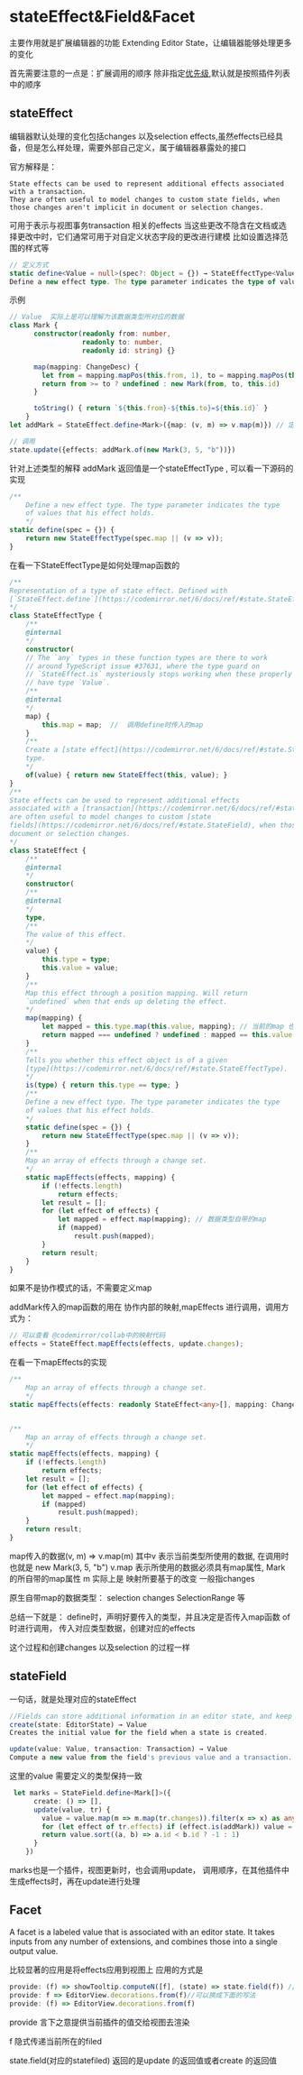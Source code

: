 # stateEffect&Field&Facet

主要作用就是扩展编辑器的功能 Extending Editor State，让编辑器能够处理更多的变化

首先需要注意的一点是：扩展调用的顺序
除非指定[优先级](https://codemirror.net/examples/config/),默认就是按照插件列表中的顺序


## stateEffect
编辑器默认处理的变化包括changes 以及selection effects,虽然effects已经具备，但是怎么样处理，需要外部自己定义，属于编辑器暴露处的接口


官方解释是：
```
State effects can be used to represent additional effects associated with a transaction.
They are often useful to model changes to custom state fields, when those changes aren't implicit in document or selection changes.
```

可用于表示与视图事务transaction  相关的effects
当这些更改不隐含在文档或选择更改中时，它们通常可用于对自定义状态字段的更改进行建模
比如设置选择范围的样式等


```ts
// 定义方式
static define<Value = null>(spec⁠?: Object = {}) → StateEffectType<Value>
Define a new effect type. The type parameter indicates the type of values that his effect holds
```

示例
```ts
// Value  实际上是可以理解为该数据类型所对应的数据
class Mark {
      constructor(readonly from: number,
                  readonly to: number,
                  readonly id: string) {}

      map(mapping: ChangeDesc) {
        let from = mapping.mapPos(this.from, 1), to = mapping.mapPos(this.to, -1)
        return from >= to ? undefined : new Mark(from, to, this.id)
      }

      toString() { return `${this.from}-${this.to}=${this.id}` }
    }
let addMark = StateEffect.define<Mark>({map: (v, m) => v.map(m)}) // 定义

// 调用
state.update({effects: addMark.of(new Mark(3, 5, "b"))})

```

针对上述类型的解释
addMark  返回值是一个stateEffectType , 可以看一下源码的实现
```js
/**
    Define a new effect type. The type parameter indicates the type
    of values that his effect holds.
    */
static define(spec = {}) {
    return new StateEffectType(spec.map || (v => v));
}

```
在看一下StateEffectType是如何处理map函数的
```ts
/**
Representation of a type of state effect. Defined with
[`StateEffect.define`](https://codemirror.net/6/docs/ref/#state.StateEffect^define).
*/
class StateEffectType {
    /**
    @internal
    */
    constructor(
    // The `any` types in these function types are there to work
    // around TypeScript issue #37631, where the type guard on
    // `StateEffect.is` mysteriously stops working when these properly
    // have type `Value`.
    /**
    @internal
    */
    map) {
        this.map = map;  //  调用define时传入的map
    }
    /**
    Create a [state effect](https://codemirror.net/6/docs/ref/#state.StateEffect) instance of this
    type.
    */
    of(value) { return new StateEffect(this, value); }
}
/**
State effects can be used to represent additional effects
associated with a [transaction](https://codemirror.net/6/docs/ref/#state.Transaction.effects). They
are often useful to model changes to custom [state
fields](https://codemirror.net/6/docs/ref/#state.StateField), when those changes aren't implicit in
document or selection changes.
*/
class StateEffect {
    /**
    @internal
    */
    constructor(
    /**
    @internal
    */
    type, 
    /**
    The value of this effect.
    */
    value) {
        this.type = type;
        this.value = value;
    }
    /**
    Map this effect through a position mapping. Will return
    `undefined` when that ends up deleting the effect.
    */
    map(mapping) {
        let mapped = this.type.map(this.value, mapping); // 当前的map 也就是外部传入的map
        return mapped === undefined ? undefined : mapped == this.value ? this : new StateEffect(this.type, mapped);
    }
    /**
    Tells you whether this effect object is of a given
    [type](https://codemirror.net/6/docs/ref/#state.StateEffectType).
    */
    is(type) { return this.type == type; }
    /**
    Define a new effect type. The type parameter indicates the type
    of values that his effect holds.
    */
    static define(spec = {}) {
        return new StateEffectType(spec.map || (v => v));
    }
    /**
    Map an array of effects through a change set.
    */
    static mapEffects(effects, mapping) {
        if (!effects.length)
            return effects;
        let result = [];
        for (let effect of effects) {
            let mapped = effect.map(mapping); // 数据类型自带的map 
            if (mapped)
                result.push(mapped);
        }
        return result;
    }
}

```


 如果不是协作模式的话，不需要定义map

addMark传入的map函数的用在 协作内部的映射,mapEffects 进行调用，调用方式为：
```js
// 可以查看 @codemirror/collab中的映射代码
effects = StateEffect.mapEffects(effects, update.changes);
```
在看一下mapEffects的实现
```ts
/**
    Map an array of effects through a change set.
    */
static mapEffects(effects: readonly StateEffect<any>[], mapping: ChangeDesc): readonly StateEffect<any>[];


/**
    Map an array of effects through a change set.
    */
static mapEffects(effects, mapping) {
    if (!effects.length)
        return effects;
    let result = [];
    for (let effect of effects) {
        let mapped = effect.map(mapping);
        if (mapped)
            result.push(mapped);
    }
    return result;
}
```


map传入的数据(v, m) => v.map(m)
其中v 表示当前类型所使用的数据, 在调用时也就是 new Mark(3, 5, "b")
v.map  表示所使用的数据必须具有map属性, Mark 的所自带的map属性
m  实际上是 映射所要基于的改变 一般指changes

 原生自带map的数据类型： selection changes SelectionRange 等


 总结一下就是： define时，声明好要传入的类型，并且决定是否传入map函数
 of 时进行调用， 传入对应类型数据，创建对应的effects

这个过程和创建changes 以及selection  的过程一样


## stateField

一句话，就是处理对应的stateEffect


```ts
//Fields can store additional information in an editor state, and keep it in sync with the rest of the state.
create(state: EditorState) → Value
Creates the initial value for the field when a state is created.

update(value: Value, transaction: Transaction) → Value
Compute a new value from the field's previous value and a transaction.
```

这里的value 需要定义的类型保持一致

```ts
 let marks = StateField.define<Mark[]>({
      create: () => [],
      update(value, tr) {
        value = value.map(m => m.map(tr.changes)).filter(x => x) as any
        for (let effect of tr.effects) if (effect.is(addMark)) value = value.concat(effect.value)
        return value.sort((a, b) => a.id < b.id ? -1 : 1)
      }
    })
```

marks也是一个插件，视图更新时，也会调用update，
调用顺序，在其他插件中生成effects时，再在update进行处理

## Facet
A facet is a labeled value that is associated with an editor state. It takes inputs from any number of extensions, and combines those into a single output value.

比较显著的应用是将effects应用到视图上
应用的方式是
```ts
provide: (f) => showTooltip.computeN([f], (state) => state.field(f)) // 输入输出列表类型
provide: f => EditorView.decorations.from(f)//可以换成下面的写法
provide: (f) => EditorView.decorations.from(f)
```
provide  言下之意提供当前插件的值交给视图去渲染

f 隐式传递当前所在的filed  

state.field(对应的statefiled)  返回的是update 的返回值或者create  的返回值

















